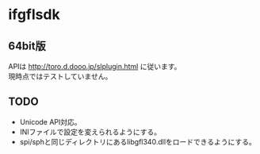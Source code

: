 # ifgflsdk

## 64bit版
APIは
http://toro.d.dooo.jp/slplugin.html
に従います。  
現時点ではテストしていません。

## TODO
- Unicode API対応。
- INIファイルで設定を変えられるようにする。
- spi/sphと同じディレクトリにあるlibgfl340.dllをロードできるようにする。

